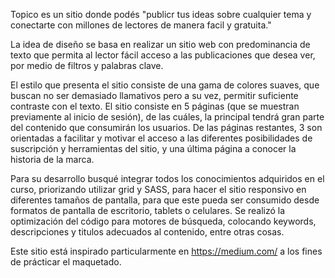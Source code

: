 Topico es un sitio donde podés "publicr tus ideas sobre cualquier tema y conectarte con millones de lectores de manera facil y gratuita."

La idea de diseño se basa en realizar un sitio web con predominancia de texto que permita al lector fácil acceso a las publicaciones que desea ver, por medio de filtros y palabras clave.

El estilo que presenta el sitio consiste de una gama de colores suaves, que buscan no ser demasiado llamativos pero a su vez, permitir suficiente contraste con el texto. El sitio consiste en 5 páginas (que se muestran previamente al inicio de sesión), de las cuáles, la principal tendrá gran parte del contenido que consumirán los usuarios. De las páginas restantes, 3 son orientadas a facilitar y motivar el acceso a las diferentes posibilidades de suscripción y herramientas del sitio, y una última página a conocer la historia de la marca.

Para su desarrollo busqué integrar todos los conocimientos adquiridos en el curso, priorizando utilizar grid y SASS, para hacer el sitio responsivo en diferentes tamaños de pantalla, para que este pueda ser consumido desde formatos de pantalla de escritorio, tablets o celulares. Se realizó la optimización del código para motores de búsqueda, colocando keywords, descripciones y titulos adecuados al contenido, entre otras cosas.

Este sitio está inspirado particularmente en https://medium.com/ a los fines de prácticar el maquetado.
